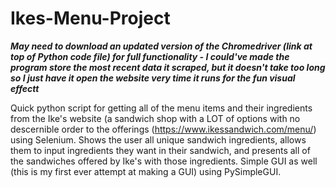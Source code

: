 # Ikes-Menu-Project

***May need to download an updated version of the Chromedriver (link at top of Python code file) for full functionality - I could've made the program store the most recent data it scraped, but it doesn't take too long so I just have it open the website very time it runs for the fun visual effectt***

Quick python script for getting all of the menu items and their ingredients from the Ike's website (a sandwich shop with a LOT of options with no descernible order to the offerings (https://www.ikessandwich.com/menu/) using Selenium. Shows the user all unique sandwich ingredients, allows them to input ingredients they want in their sandwich, and presents all of the sandwiches offered by Ike's with those ingredients. Simple GUI as well (this is my first ever attempt at making a GUI) using PySimpleGUI.
